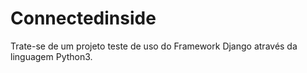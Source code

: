 # Connectedinside

Trate-se de um projeto teste de uso do Framework Django através da linguagem Python3.
